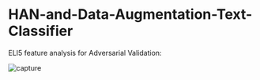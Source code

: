 # HAN-and-Data-Augmentation-Text-Classifier

ELI5 feature analysis for Adversarial Validation: 


![capture](https://user-images.githubusercontent.com/19747416/52160157-5627f880-2675-11e9-8f18-542eec397aa4.PNG)
